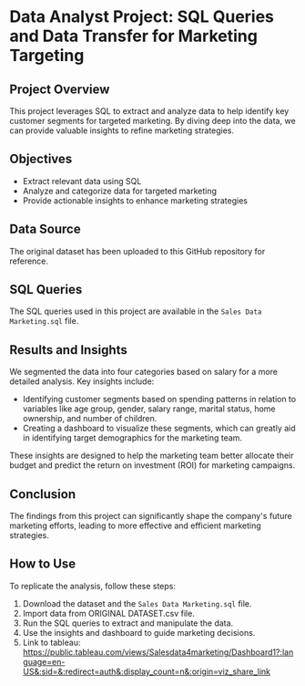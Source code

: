 # Data Analyst Project: SQL Queries and Data Transfer for Marketing Targeting

## Project Overview
This project leverages SQL to extract and analyze data to help identify key customer segments for targeted marketing. By diving deep into the data, we can provide valuable insights to refine marketing strategies.

## Objectives
- Extract relevant data using SQL
- Analyze and categorize data for targeted marketing
- Provide actionable insights to enhance marketing strategies

## Data Source
The original dataset has been uploaded to this GitHub repository for reference.

## SQL Queries
The SQL queries used in this project are available in the `Sales Data Marketing.sql` file.

## Results and Insights
We segmented the data into four categories based on salary for a more detailed analysis. Key insights include:
- Identifying customer segments based on spending patterns in relation to variables like age group, gender, salary range, marital status, home ownership, and number of children.
- Creating a dashboard to visualize these segments, which can greatly aid in identifying target demographics for the marketing team.

These insights are designed to help the marketing team better allocate their budget and predict the return on investment (ROI) for marketing campaigns.

## Conclusion
The findings from this project can significantly shape the company's future marketing efforts, leading to more effective and efficient marketing strategies.

## How to Use
To replicate the analysis, follow these steps:
1. Download the dataset and the `Sales Data Marketing.sql` file.
2. Import data from ORIGINAL DATASET.csv file.
3. Run the SQL queries to extract and manipulate the data.
4. Use the insights and dashboard to guide marketing decisions.
5. Link to tableau: https://public.tableau.com/views/Salesdata4marketing/Dashboard1?:language=en-US&:sid=&:redirect=auth&:display_count=n&:origin=viz_share_link

